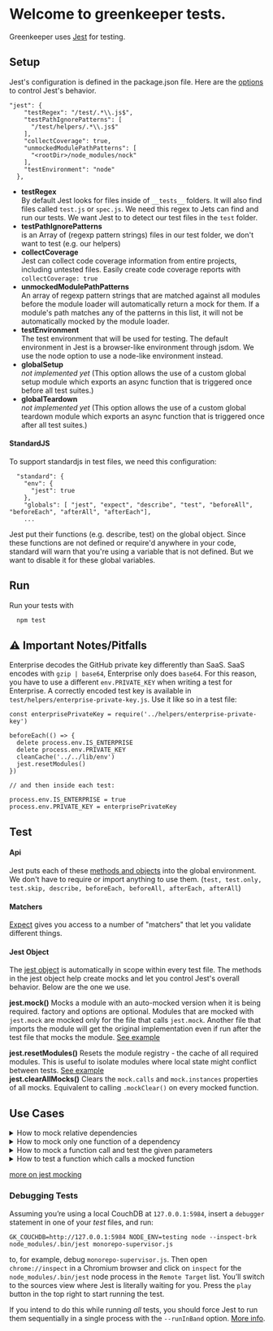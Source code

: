 # Welcome to greenkeeper tests.
Greenkeeper uses [Jest](https://facebook.github.io/jest/) for testing.
## Setup
Jest's configuration is defined in the package.json file. Here are the [options](https://facebook.github.io/jest/docs/en/configuration.html#options) to control Jest's behavior.
```
"jest": {
    "testRegex": "/test/.*\\.js$",
    "testPathIgnorePatterns": [
      "/test/helpers/.*\\.js$"
    ],
    "collectCoverage": true,
    "unmockedModulePathPatterns": [
      "<rootDir>/node_modules/nock"
    ],
    "testEnvironment": "node"
  },
```
- **testRegex**    
    By default Jest looks for files inside of `__tests__` folders. It will also find files called `test.js` or `spec.js`. We need this regex to Jets can find and run our tests. We want Jest to to detect our test files in the `test` folder.
- **testPathIgnorePatterns**    
    is an Array of (regexp pattern strings) files in our test folder, we don't want to test (e.g. our helpers)
- **collectCoverage**    
    Jest can collect code coverage information from entire projects, including untested files. Easily create code coverage reports with `collectCoverage: true`
- **unmockedModulePathPatterns**   
    An array of regexp pattern strings that are matched against all modules before the module loader will automatically return a mock for them. If a module's path matches any of the patterns in this list, it will not be automatically mocked by the module loader.
- **testEnvironment**    
    The test environment that will be used for testing. The default environment in Jest is a browser-like environment through jsdom. We use the node option to use a node-like environment instead.
- **globalSetup**    
    *not implemented yet* (This option allows the use of a custom global setup module which exports an async function that is triggered once before all test suites.)
- **globalTeardown**    
    *not implemented yet* (This option allows the use of a custom global teardown module which exports an async function that is triggered once after all test suites.)

#### StandardJS
To support standardjs in test files, we need this configuration:
```
  "standard": {
    "env": {
      "jest": true
    },
    "globals": [ "jest", "expect", "describe", "test", "beforeAll", "beforeEach", "afterAll", "afterEach"],
    ...
```
Jest put their functions (e.g. describe, test) on the global object. Since these functions are not defined or require'd anywhere in your code, standard will warn that you're using a variable that is not defined. But we want to disable it for these global variables.

## Run
Run your tests with
```sh
  npm test
```

## ⚠️ Important Notes/Pitfalls

Enterprise decodes the GitHub private key differently than SaaS. SaaS encodes with `gzip | base64`, Enterprise only does `base64`. For this reason, you have to use a different `env.PRIVATE_KEY` when writing a test for Enterprise. A correctly encoded test key is available in `test/helpers/enterprise-private-key.js`. Use it like so in a test file:

```javasript
const enterprisePrivateKey = require('../helpers/enterprise-private-key')

beforeEach(() => {
  delete process.env.IS_ENTERPRISE
  delete process.env.PRIVATE_KEY
  cleanCache('../../lib/env')
  jest.resetModules()
})

// and then inside each test:

process.env.IS_ENTERPRISE = true
process.env.PRIVATE_KEY = enterprisePrivateKey
```

## Test
#### Api
Jest puts each of these [methods and objects](https://facebook.github.io/jest/docs/en/api.html) into the global environment. We don't have to require or import anything to use them.
(`test, test.only, test.skip, describe, beforeEach, beforeAll, afterEach, afterAll`)

#### Matchers
[Expect](https://facebook.github.io/jest/docs/en/expect.html) gives you access to a number of "matchers" that let you validate different things.

#### Jest Object
The [jest object](https://facebook.github.io/jest/docs/en/jest-object.html) is automatically in scope within every test file. The methods in the jest object help create mocks and let you control Jest's overall behavior.
Below are the one we use.

**jest.mock()**
 Mocks a module with an auto-mocked version when it is being required. factory and options are optional. Modules that are mocked with `jest.mock` are mocked only for the file that calls `jest.mock`. Another file that imports the module will get the original implementation even if run after the test file that mocks the module.
 [See example](https://facebook.github.io/jest/docs/en/jest-object.html#jestmockmodulename-factory-options)

**jest.resetModules()**
Resets the module registry - the cache of all required modules. This is useful to isolate modules where local state might conflict between tests.
[See example](https://facebook.github.io/jest/docs/en/jest-object.html#jestresetmodules)     
**jest.clearAllMocks()**
Clears the `mock.calls` and `mock.instances` properties of all mocks. Equivalent to calling `.mockClear()` on every mocked function.

## Use Cases
<details>
<summary> How to mock relative dependencies </summary>
In this example the `getInfos-worker` uses the `getDiffCommits()` function from `lib/get-diff-commits`.
We mock the diffCommits(), called in getInfos().

```
  jest.mock('../../lib/get-diff-commits', () => () => {
    return 'diff commits'
  })
  const getInfos = require('../../lib/get-infos') // <-- called after jest.mock()
```
You can see that we use the **path relative to the test file** to mock the dependency.
</details>

<details>
<summary> How to mock only one function of a dependency </summary>
To mock only specific modules, use require.requireActual to restore the original modules,
then overwrite the one you want to mock.

In this example we only want to mock the `getActiveBilling()` from `payments`, which is called in `updatePayments`.
You can see that we use the **path relative to the test file** to mock the dependency.github-event.
```
jest.mock('../../lib/payments', () => {
  const payments = require.requireActual('../../lib/payments')
  payments.getActiveBilling = async() => {
    return {
      plan: 'personal',
      stripeSubscriptionId: 'stripe123',
      stripeItemId: 'si123'
    }
  }
  return payments
})
const updatePayments = require('../../jobs/update-payments') // <-- called after jest.mock()
```
</details>

<details>
<summary> How to mock a function call and test the given parameters</summary>
In this example we want to mock a dependency-function an check if the given parameters are exepted.
The `githubEvent` calls the `resolve`-function with specific parameters. The `resolve`-function comes from an external module.

```
jest.mock('path', () => {
    return {
      resolve: (dirname, eventType, type, action) => {
        // resolve should be called with /foo/bar
        expect(`${dirname}/${eventType}/${type}/${action}`).toEqual(`${dirname}/github-event/foo/bar`)
        return dirname
      }
     }
})
const githubEvent = require('../../jobs/github-event.js')
```
</details>

<details>
<summary> How to test a function which calls a mocked function</summary>
In this example we want test the function `isPartOfMonorepo(dependency)`.
This function calls `getMonorepoGroup(dependency)`, which we want to mock here.

```
 jest.mock('../../lib/monorepo', () => {
   const lib = require.requireActual('../../lib/monorepo')        // <-- restore the original modules
   lib.getMonorepoGroup = (dep) => {
     return 'fruits'                                              // <-- overwrite the one you want to mock
   }
   return lib
 })

 const libMonorepo = require.requireMock('../../lib/monorepo')    // <-- Returns a mock module instead of the actual module
 const isPartOfMonorepo = libMonorepo.isPartOfMonorepo('@avocado/dep')
```
It is important to export these functions
```
module.exports = {
  isPartOfMonorepo,
  getMonorepoGroup
}
```

</details>

[more on jest mocking](https://github.com/yaobinwen/react-box/issues/3#issuecomment-414587212)

### Debugging Tests

Assuming you’re using a local CouchDB at `127.0.0.1:5984`, insert a `debugger` statement in one of your _test_ files, and run:

```
GK_COUCHDB=http://127.0.0.1:5984 NODE_ENV=testing node --inspect-brk node_modules/.bin/jest monorepo-supervisor.js
```

to, for example, debug `monorepo-supervisor.js`. Then open `chrome://inspect` in a Chromium browser and click on `inspect` for the `node_modules/.bin/jest` node process in the `Remote Target` list. You’ll switch to the sources view where Jest is literally waiting for you. Press the `play` button in the top right to start running the test.

If you intend to do this while running _all_ tests, you should force Jest to run them sequentially in a single process with the `--runInBand` option. [More info](https://facebook.github.io/jest/docs/en/troubleshooting.html#tests-are-failing-and-you-don-t-know-why).

